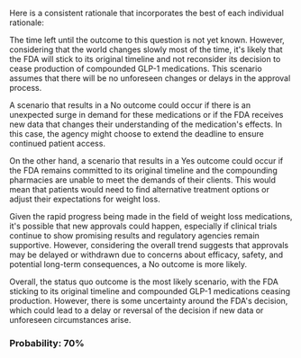 Here is a consistent rationale that incorporates the best of each individual rationale:

The time left until the outcome to this question is not yet known. However, considering that the world changes slowly most of the time, it's likely that the FDA will stick to its original timeline and not reconsider its decision to cease production of compounded GLP-1 medications. This scenario assumes that there will be no unforeseen changes or delays in the approval process.

A scenario that results in a No outcome could occur if there is an unexpected surge in demand for these medications or if the FDA receives new data that changes their understanding of the medication's effects. In this case, the agency might choose to extend the deadline to ensure continued patient access.

On the other hand, a scenario that results in a Yes outcome could occur if the FDA remains committed to its original timeline and the compounding pharmacies are unable to meet the demands of their clients. This would mean that patients would need to find alternative treatment options or adjust their expectations for weight loss.

Given the rapid progress being made in the field of weight loss medications, it's possible that new approvals could happen, especially if clinical trials continue to show promising results and regulatory agencies remain supportive. However, considering the overall trend suggests that approvals may be delayed or withdrawn due to concerns about efficacy, safety, and potential long-term consequences, a No outcome is more likely.

Overall, the status quo outcome is the most likely scenario, with the FDA sticking to its original timeline and compounded GLP-1 medications ceasing production. However, there is some uncertainty around the FDA's decision, which could lead to a delay or reversal of the decision if new data or unforeseen circumstances arise.

### Probability: 70%